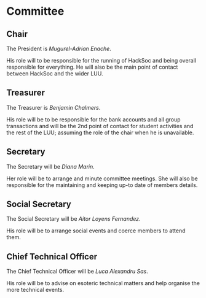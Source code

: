 # Committee

## Chair
The President is _Mugurel-Adrian Enache_.

His role will to be responsible for the running of HackSoc and being overall responsible for everything.
He will also be the main point of contact between HackSoc and the wider LUU.

## Treasurer
The Treasurer is _Benjamin Chalmers_.

His role will be to be responsible for the bank accounts and all group transactions and will be the 2$\text{nd}$ point of contact for student activities and the rest of the LUU; assuming the role of the chair when he is unavailable.

## Secretary
The Secretary will be _Diana Marin_.

Her role will be to arrange and minute committee meetings. She will also be responsible for the maintaining and keeping up-to date of members details.

## Social Secretary
The Social Secretary will be _Aitor Loyens Fernandez_.

His role will be to arrange social events and coerce members to attend them.

## Chief Technical Officer
The Chief Technical Officer will be _Luca Alexandru Sas_.

His role will be to advise on esoteric technical matters and help organise the more technical events.
